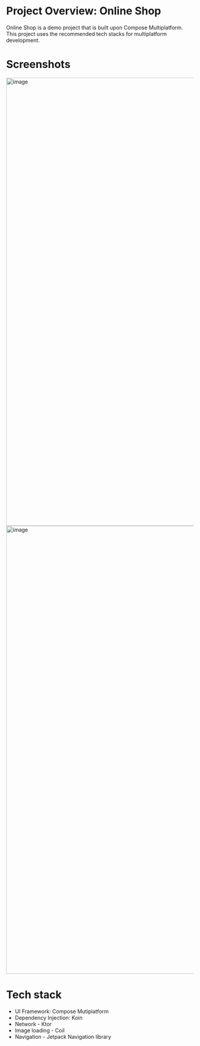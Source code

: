 # Project Overview: Online Shop

Online Shop is a demo project that is built upon Compose Multiplatform. This project uses the recommended tech stacks for multiplatform development.

# Screenshots

<img width="540" height="1200" alt="image" src="https://github.com/user-attachments/assets/2e216614-6dc3-4c4d-9387-2a4442ea15f6" /><img width="540" height="1200" alt="image" src="https://github.com/user-attachments/assets/593dfe87-89a9-48f1-ac89-ee8a7c9742d3" />

# Tech stack
* UI Framework: Compose Mutiplatform
* Dependency Injection: Koin
* Network - Ktor
* Image loading - Coil
* Navigation - Jetpack Navigation library
